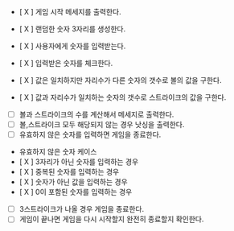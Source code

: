- [ X ] 게임 시작 메세지를 출력한다.
- [ X ] 랜덤한 숫자 3자리를 생성한다.
- [ X ] 사용자에게 숫자를 입력받는다.

- [ X ] 입력받은 숫자를 체크한다.
- [ X ] 값은 일치하지만 자리수가 다른 숫자의 갯수로 볼의 값을 구한다.
- [ X ] 값과 자리수가 일치하는 숫자의 갯수로 스트라이크의 값을 구한다.
- [ ] 볼과 스트라이크의 수를 계산해서 메세지로 출력한다.
- [ ] 볼,스트라이크 모두 해당되지 않는 경우 낫싱을 출력한다.
- [ ] 유효하지 않은 숫자를 입력하면 게임을 종료한다.

- 유효하지 않은 숫자 케이스
- [ X ] 3자리가 아닌 숫자를 입력하는 경우
- [ X ] 중복된 숫자를 입력하는 경우
- [ X ] 숫자가 아닌 값을 입력하는 경우
- [ X ] 0이 포함된 숫자를 입력하는 경우

- [ ] 3스트라이크가 나올 경우 게임을 종료한다.
- [ ] 게임이 끝나면 게임을 다시 시작할지 완전히 종료할지 확인한다.
